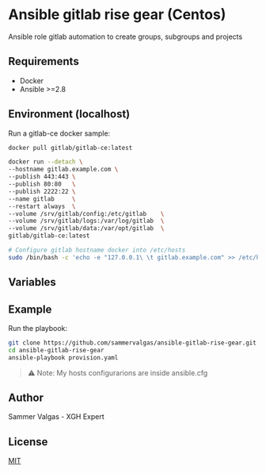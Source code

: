 Ansible gitlab rise gear (Centos)
=================
Ansible role gitlab automation to create groups, subgroups and projects

Requirements
----------------
* Docker 
* Ansible >=2.8

Environment (localhost)
----------------

Run a gitlab-ce docker sample: 
```bash
docker pull gitlab/gitlab-ce:latest

docker run --detach \
--hostname gitlab.example.com \
--publish 443:443 \
--publish 80:80   \
--publish 2222:22 \
--name gitlab     \
--restart always  \
--volume /srv/gitlab/config:/etc/gitlab    \
--volume /srv/gitlab/logs:/var/log/gitlab  \
--volume /srv/gitlab/data:/var/opt/gitlab  \
gitlab/gitlab-ce:latest

# Configure gitlab hostname docker into /etc/hosts
sudo /bin/bash -c 'echo -e "127.0.0.1\ \t gitlab.example.com" >> /etc/hosts'

```
Variables
--------------------


Example
---------------------

Run the playbook:

```bash
git clone https://github.com/sammervalgas/ansible-gitlab-rise-gear.git
cd ansible-gitlab-rise-gear
ansible-playbook provision.yaml
```
> :warning: Note: My hosts configurarions are inside ansible.cfg

Author
---------------------
Sammer Valgas - XGH Expert

License
---------------------
[MIT]()
